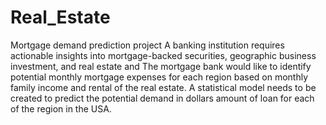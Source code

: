 # Real_Estate
Mortgage demand prediction project
A banking institution requires actionable insights into mortgage-backed securities, geographic business investment, and real estate and The mortgage bank would like to identify potential monthly mortgage expenses for each region based on monthly family income and rental of the real estate. A statistical model needs to be created to predict the potential demand in dollars amount of loan for each of the region in the USA.
